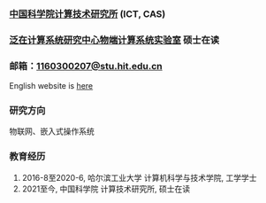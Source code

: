 
### [中国科学院计算技术研究所](http://www.ict.cas.cn/)  (ICT, CAS)
### [泛在计算系统研究中心物端计算系统实验室](http://www.things.ac.cn/)  硕士在读

### 邮箱：1160300207@stu.hit.edu.cn 
English website is [here](https://www.liuchong.ml/eng/)  
### 研究方向
物联网、嵌入式操作系统
### 教育经历
1.  2016-8至2020-6, 哈尔滨工业大学 计算机科学与技术学院, 工学学士
2.  2021至今, 中国科学院 计算技术研究所, 硕士在读

<!-- ### 工作经历 -->

<!-- ### 学术服务 -->

<!-- ### 会议论文 -->

<!-- ### 期刊论文 -->

<!-- ### 学术奖励 -->